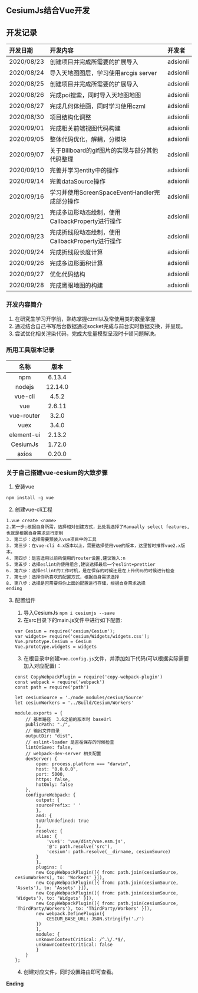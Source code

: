 ## CesiumJs结合Vue开发

## 开发记录
| 开发日期 | 开发内容 | 开发者 |
| :--- | :--- | :--- |
| 2020/08/23 | 创建项目并完成所需要的扩展导入  | adsionli |
| 2020/08/24 | 导入天地图图层，学习使用arcgis server  | adsionli |
| 2020/08/25 | 创建项目并完成所需要的扩展导入  | adsionli |
| 2020/08/26 | 完成poi搜索，同时导入天地图地图  | adsionli |
| 2020/08/27 | 完成几何体绘画，同时学习使用czml  | adsionli |
| 2020/08/30 | 项目结构化调整  | adsionli |
| 2020/09/01 | 完成相关前端视图代码构建 | adsionli |
| 2020/09/05 | 整体代码优化，解耦，分模块 | adsionli |
| 2020/09/07 | 关于Billboard的gif图片的实现与部分其他代码整理 | adsionli |
| 2020/09/10 | 完善并学习entity中的操作 | adsionli |
| 2020/09/14 | 完善dataSource操作 | adsionli |
| 2020/09/16 | 学习并使用ScreenSpaceEventHandler完成部分操作 | adsionli |
| 2020/09/21 | 完成多边形动态绘制，使用CallbackProperty进行操作 | adsionli |
| 2020/09/23 | 完成折线段动态绘制，使用CallbackProperty进行操作 | adsionli |
| 2020/09/24 | 完成折线段长度计算 | adsionli |
| 2020/09/26 | 完成多边形面积计算 | adsionli |
| 2020/09/27 | 优化代码结构 | adsionli |
| 2020/09/28 | 完成鹰眼地图的构建 | adsionli |


### 开发内容简介
1. 在研究生学习开学前，熟练掌握czml以及常使用类的数量掌握
2. 通过结合自己书写后台数据通过socket完成与前台实时数据交换，并呈现。
3. 尝试优化相关渲染代码，完成大批量模型呈现时卡顿问题解决。

### 所用工具版本记录
| 名称 | 版本 |
| :---: | :---: | 
| npm | 6.13.4 |
| nodejs | 12.14.0 |
| vue-cli | 4.5.2 |
| vue | 2.6.11 |
| vue-router | 3.2.0 |
| vuex | 3.4.0 |
| element-ui | 2.13.2 |
| CesiumJs | 1.72.0 |
| axios | 0.20.0 |

### 关于自己搭建vue-cesium的大致步骤
1. 安装vue
```
npm install -g vue
```
2. 创建vue-cli工程
```
1.vue create <name>
2.第一步:根据自身所需，选择相对创建方式，此处我选择了Manually select features,也就是根据自身需求进行定制
3. 第二步：选择需要预装入vue项目中的工具
3. 第三步：在vue-cli 4.x版本以上，需要选择使用vue的版本，这里暂时推荐vue2.x版本。
4. 第四步：是否选用以前所使用的router设置,建议输入:n
5. 第五步：选择eslint的使用组合,建议选择最后一个eslint+prettier
6. 第六步：选择eslint的工作时机，是在保存的时候还是在上传代码的时候进行检查
7. 第七步：选择你所喜欢的配置方式，根据自身需求选择
8. 第八步：选择是否需要将你上面的配置进行存储，根据自身需求选择
ending
```
3. 配置组件
    1. 导入CesiumJs ``npm i cesiumjs --save``
    2. 在src目录下的main.js文件中进行如下配置:

    ```
    var Cesium = require('cesium/Cesium');
    var widgets= require('cesium/Widgets/widgets.css');
    Vue.prototype.Cesium = Cesium
    Vue.prototype.widgets = widgets
    ```
    3. 在根目录中创建``vue.config.js``文件，并添加如下代码(可以根据实际需要加入对应配置)：
    
    ```
    const CopyWebpackPlugin = require('copy-webpack-plugin')
    const webpack = require('webpack')
    const path = require('path')

    let cesiumSource = './node_modules/cesium/Source'
    let cesiumWorkers = '../Build/Cesium/Workers'

    module.exports = {
        // 基本路径  3.6之前的版本时 baseUrl
        publicPath: "./",
        // 输出文件目录
        outputDir: "dist",
        // eslint-loader 是否在保存的时候检查
        lintOnSave: false,
        // webpack-dev-server 相关配置
        devServer: {
            open: process.platform === "darwin",
            host: "0.0.0.0",
            port: 5000,
            https: false,
            hotOnly: false
        },
        configureWebpack: {
            output: {
            sourcePrefix: ' '
            },
            amd: {
            toUrlUndefined: true
            },
            resolve: {
            alias: {
                'vue$': 'vue/dist/vue.esm.js',
                '@': path.resolve('src'),
                'cesium': path.resolve(__dirname, cesiumSource)
            }
            },
            plugins: [
            new CopyWebpackPlugin([{ from: path.join(cesiumSource, cesiumWorkers), to: 'Workers' }]),
            new CopyWebpackPlugin([{ from: path.join(cesiumSource, 'Assets'), to: 'Assets' }]),
            new CopyWebpackPlugin([{ from: path.join(cesiumSource, 'Widgets'), to: 'Widgets' }]),
            new CopyWebpackPlugin([{ from: path.join(cesiumSource, 'ThirdParty/Workers'), to: 'ThirdParty/Workers' }]),
            new webpack.DefinePlugin({
                CESIUM_BASE_URL: JSON.stringify('./')
            })
            ],
            module: {
            unknownContextCritical: /^.\/.*$/,
            unknownContextCritical: false
            }
        }
    };
    ```
    4. 创建对应文件，同时设置路由即可查看。

**Ending**